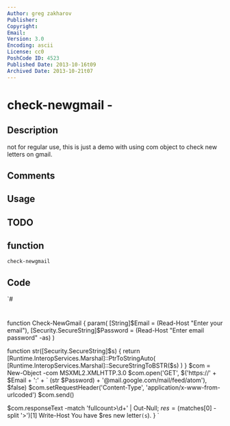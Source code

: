 ```yaml
---
Author: greg zakharov
Publisher: 
Copyright: 
Email: 
Version: 3.0
Encoding: ascii
License: cc0
PoshCode ID: 4523
Published Date: 2013-10-16t09
Archived Date: 2013-10-21t07
---
```


# check-newgmail - 

## Description

not for regular use, this is just a demo with using com object to check new letters on gmail.

## Comments



## Usage



## TODO



## function

`check-newgmail`

## Code

`#
 #
 function Check-NewGmail {
   param(
     [String]$Email = (Read-Host "Enter your email"),    
     [Security.SecureString]$Password = (Read-Host "Enter email password" -as)
   )
   
   function str([Security.SecureString]$s) {
     return [Runtime.InteropServices.Marshal]::PtrToStringAuto(
       [Runtime.InteropServices.Marshal]::SecureStringToBSTR($s)
     )
   }
   $com = New-Object -com MSXML2.XMLHTTP.3.0
   $com.open('GET', $('https://' + $Email + ':' + `
              (str $Password) + '@mail.google.com/mail/feed/atom'), $false)
   $com.setRequestHeader('Content-Type', 'application/x-www-from-urlcoded')
   $com.send()
   
   $com.responseText -match 'fullcount>\d+' | Out-Null; $res = ($matches[0] -split '>')[1]
   Write-Host You have $res new letter`(s`).
 }
`

